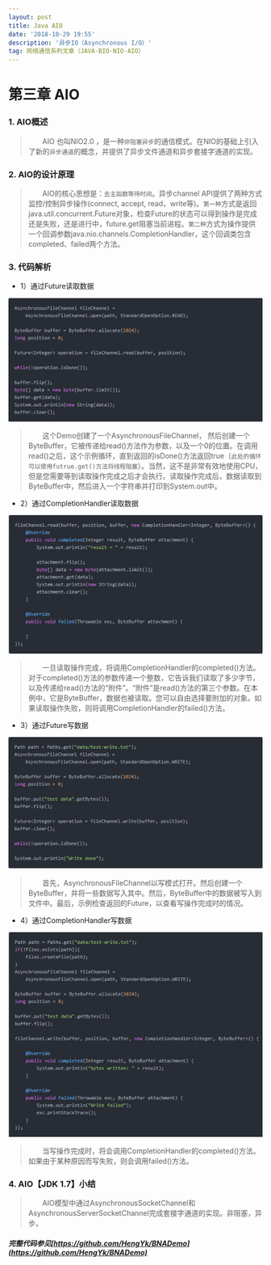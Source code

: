 ```yaml
---
layout: post
title: Java AIO
date: '2018-10-29 19:55'
description: '异步IO（Asynchronous I/O）'
tag: 网络通信系列文章（JAVA-BIO-NIO-AIO）
---
```


# 第三章  AIO

### 1. AIO概述

> &nbsp;&nbsp;&nbsp;&nbsp;&nbsp;&nbsp;&nbsp;AIO 也叫NIO2.0 ，是一种`非阻塞异步`的通信模式。在NIO的基础上引入了新的`异步通道`的概念，并提供了异步文件通道和异步套接字通道的实现。

### 2. AIO的设计原理

> &nbsp;&nbsp;&nbsp;&nbsp;&nbsp;&nbsp;&nbsp;AIO的核心思想是：`去主函数等待时间`。异步channel API提供了两种方式监控/控制异步操作(connect, accept, read，write等)。`第一种`方式是返回java.util.concurrent.Future对象，检查Future的状态可以得到操作是完成还是失败，还是进行中，future.get阻塞当前进程。`第二种`方式为操作提供一个回调参数java.nio.channels.CompletionHandler，这个回调类包含completed、failed两个方法。

### 3. 代码解析

* 1）通过Future读取数据

<img src="/images/post/future1.png" width="600px" height="">

> &nbsp;&nbsp;&nbsp;&nbsp;&nbsp;&nbsp;&nbsp;这个Demo创建了一个AsynchronousFileChannel， 然后创建一个ByteBuffer，它被传递给read()方法作为参数，以及一个0的位置。在调用read()之后，这个示例循环，直到返回的isDone()方法返回true（`此处的循环可以使用futrue.get()方法将线程阻塞`）。当然，这不是非常有效地使用CPU，但是您需要等到读取操作完成之后才会执行。读取操作完成后，数据读取到ByteBuffer中，然后进入一个字符串并打印到System.out中。

* 2）通过CompletionHandler读取数据

<img src="/images/post/completion1.png" width="600px" height="">

> &nbsp;&nbsp;&nbsp;&nbsp;&nbsp;&nbsp;&nbsp;一旦读取操作完成，将调用CompletionHandler的completed()方法。对于completed()方法的参数传递一个整数，它告诉我们读取了多少字节，以及传递给read()方法的“附件”。“附件”是read()方法的第三个参数。在本例中，它是ByteBuffer，数据也被读取。您可以自由选择要附加的对象。如果读取操作失败，则将调用CompletionHandler的failed()方法。

* 3）通过Future写数据

<img src="/images/post/future2.png" width="600px" height="">

> &nbsp;&nbsp;&nbsp;&nbsp;&nbsp;&nbsp;&nbsp;首先，AsynchronousFileChannel以写模式打开。然后创建一个ByteBuffer，并将一些数据写入其中。然后，ByteBuffer中的数据被写入到文件中。最后，示例检查返回的Future，以查看写操作完成时的情况。

* 4）通过CompletionHandler写数据

<img src="/images/post/completion2.png" width="600px" height="">

> &nbsp;&nbsp;&nbsp;&nbsp;&nbsp;&nbsp;&nbsp;当写操作完成时，将会调用CompletionHandler的completed()方法。如果由于某种原因而写失败，则会调用failed()方法。

### 4. AIO【JDK 1.7】小结

> &nbsp;&nbsp;&nbsp;&nbsp;&nbsp;&nbsp;&nbsp;AIO模型中通过AsynchronousSocketChannel和AsynchronousServerSocketChannel完成套接字通道的实现。非阻塞，异步。

##### *完整代码参见[https://github.com/HengYk/BNADemo](https://github.com/HengYk/BNADemo)*
